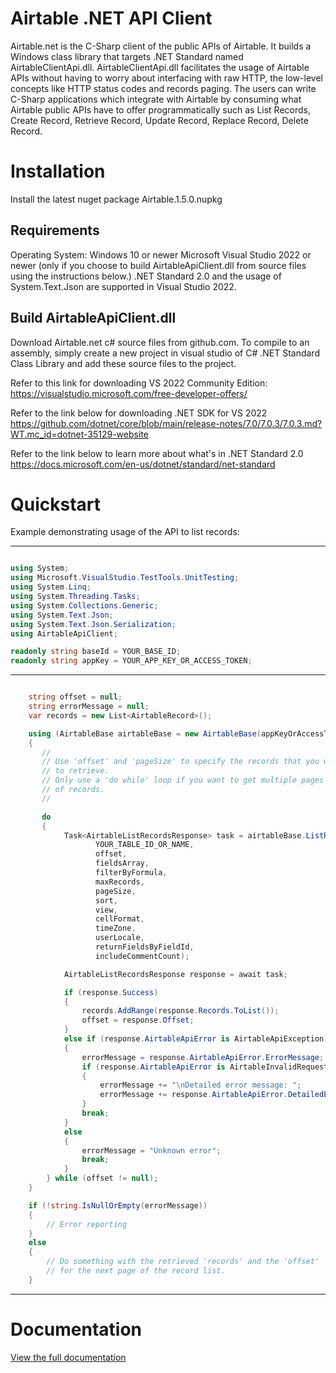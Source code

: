  # Airtable .NET API Client

Airtable.net is the C-Sharp client of the public APIs of Airtable. It builds a Windows class library that targets .NET Standard named AirtableClientApi.dll.
AirtableClientApi.dll facilitates the usage of Airtable APIs without having to worry about interfacing with raw HTTP,
the low-level concepts like HTTP status codes and records paging. The users can write C-Sharp applications which integrate with
Airtable by consuming what Airtable public APIs have to offer programmatically such as List Records, Create Record, Retrieve Record,
Update Record, Replace Record, Delete Record.

# Installation
Install the latest nuget package Airtable.1.5.0.nupkg

## Requirements

Operating System: Windows 10 or newer
Microsoft Visual Studio 2022 or newer (only if you choose to build AirtableApiClient.dll from source files using the instructions below.)
.NET Standard 2.0 and the usage of System.Text.Json are supported in Visual Studio 2022.

## Build AirtableApiClient.dll

Download Airtable.net c# source files from github.com. To compile to an assembly, simply create a new project in visual studio
of C# .NET Standard Class Library and add these source files to the project.

Refer to this link for downloading VS 2022 Community Edition:
https://visualstudio.microsoft.com/free-developer-offers/

Refer to the link below for downloading .NET SDK for VS 2022
https://github.com/dotnet/core/blob/main/release-notes/7.0/7.0.3/7.0.3.md?WT.mc_id=dotnet-35129-website

Refer to the link below to learn more about what's in .NET Standard 2.0
https://docs.microsoft.com/en-us/dotnet/standard/net-standard

# Quickstart

Example demonstrating usage of the API to list records:

----------------------

```cs

using System;
using Microsoft.VisualStudio.TestTools.UnitTesting;
using System.Linq;
using System.Threading.Tasks;
using System.Collections.Generic;
using System.Text.Json;
using System.Text.Json.Serialization;
using AirtableApiClient;

readonly string baseId = YOUR_BASE_ID;
readonly string appKey = YOUR_APP_KEY_OR_ACCESS_TOKEN;

```

----------------------


```cs

    string offset = null;
    string errorMessage = null;
    var records = new List<AirtableRecord>();

    using (AirtableBase airtableBase = new AirtableBase(appKeyOrAccessToken, baseId))
    {
       //
       // Use 'offset' and 'pageSize' to specify the records that you want
       // to retrieve.
       // Only use a 'do while' loop if you want to get multiple pages
       // of records.
       //

       do
       {
            Task<AirtableListRecordsResponse> task = airtableBase.ListRecords(
                   YOUR_TABLE_ID_OR_NAME,
                   offset,
                   fieldsArray,
                   filterByFormula,
                   maxRecords,
                   pageSize,
                   sort,
                   view,
                   cellFormat,
                   timeZone,
                   userLocale,
                   returnFieldsByFieldId,
                   includeCommentCount);

            AirtableListRecordsResponse response = await task;

            if (response.Success)
            {
                records.AddRange(response.Records.ToList());
                offset = response.Offset;
            }
            else if (response.AirtableApiError is AirtableApiException)
            {
                errorMessage = response.AirtableApiError.ErrorMessage;
                if (response.AirtableApiError is AirtableInvalidRequestException)
                {
                    errorMessage += "\nDetailed error message: ";
                    errorMessage += response.AirtableApiError.DetailedErrorMessage;
                }
                break;
            }
            else
            {
                errorMessage = "Unknown error";
                break;
            }
        } while (offset != null);
    }

    if (!string.IsNullOrEmpty(errorMessage))
    {
        // Error reporting
    }
    else
    {
        // Do something with the retrieved 'records' and the 'offset'
        // for the next page of the record list.
    }

```

-------------------------------------

# Documentation

[View the full documentation](https://github.com/ngocnicholas/airtable.net/wiki/Documentation)

